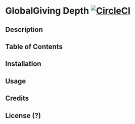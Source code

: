 # GlobalGiving Depth [![CircleCI](https://circleci.com/gh/hack4impact-uiuc/globalgiving-depth.svg?style=svg)](https://circleci.com/gh/hack4impact-uiuc/globalgiving-depth)

## Description

## Table of Contents

## Installation

## Usage

## Credits

## License (?)
